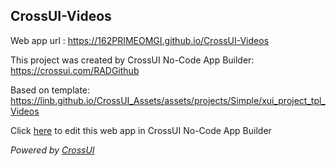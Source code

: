 ## CrossUI-Videos
Web app url : https://162PRIMEOMGI.github.io/CrossUI-Videos

This project was created by CrossUI No-Code App Builder: https://crossui.com/RADGithub

Based on template: https://linb.github.io/CrossUI_Assets/assets/projects/Simple/xui_project_tpl_Videos

Click [here](https://crossui.com/RADGithub/#!from=github&owner=162PRIMEOMGI&repo=CrossUI-Videos) to edit this web app in CrossUI No-Code App Builder

<i>Powered by [CrossUI](https://crossui.com)</i>
